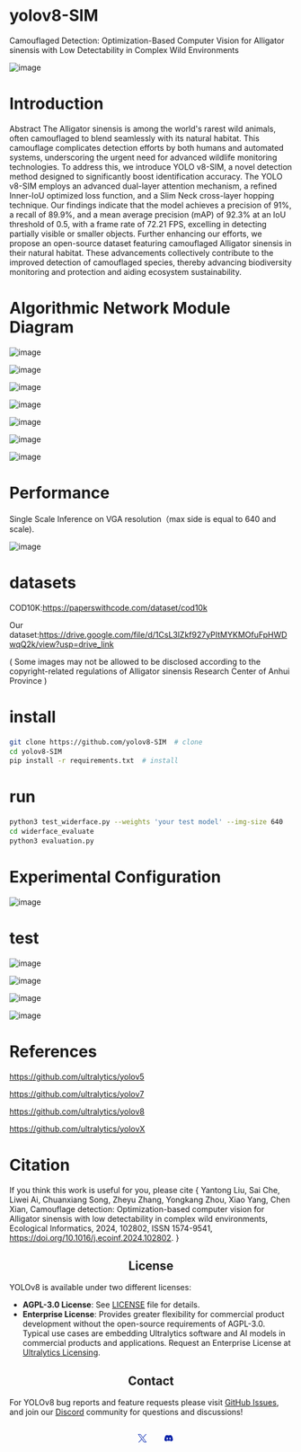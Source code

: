 # yolov8-SIM
Camouflaged Detection: Optimization-Based Computer Vision for Alligator sinensis with Low Detectability in Complex Wild Environments

![image](https://github.com/user-attachments/assets/0e0d05a8-0291-4191-871e-396910f62b25)

# Introduction
Abstract
The Alligator sinensis is among the world's rarest wild animals, often camouflaged to blend seamlessly with its natural habitat. This camouflage complicates detection efforts by both humans and automated systems, underscoring the urgent need for advanced wildlife monitoring technologies. To address this, we introduce YOLO v8-SIM, a novel detection method designed to significantly boost identification accuracy. The YOLO v8-SIM employs an advanced dual-layer attention mechanism, a refined Inner-IoU optimized loss function, and a Slim Neck cross-layer hopping technique. Our findings indicate that the model achieves a precision of 91%, a recall of 89.9%, and a mean average precision (mAP) of 92.3% at an IoU threshold of 0.5, with a frame rate of 72.21 FPS, excelling in detecting partially visible or smaller objects. Further enhancing our efforts, we propose an open-source dataset featuring camouflaged Alligator sinensis in their natural habitat. These advancements collectively contribute to the improved detection of camouflaged species, thereby advancing biodiversity monitoring and protection and aiding ecosystem sustainability. 



# Algorithmic Network Module Diagram
![image](https://github.com/user-attachments/assets/767dbbd3-1b9f-417b-923d-36dc24b874a8)


![image](https://github.com/user-attachments/assets/70b4d5c9-8aed-4c4b-ad8b-bd7b8e17c56c)


![image](https://github.com/user-attachments/assets/7e42a287-2d3c-4d00-baa2-109cae18f5f2)


![image](https://github.com/user-attachments/assets/2726ac66-23ef-4d79-820d-48b65b7e4d55)


![image](https://github.com/user-attachments/assets/80988617-4d9e-49a0-96bb-5d424cf5a8e5)


![image](https://github.com/user-attachments/assets/fa08cbd7-fa53-4f02-b54d-47200e208ecd)


![image](https://github.com/user-attachments/assets/7e1ce26b-d1c7-427f-adc4-b74b825a005c)



# Performance
Single Scale Inference on VGA resolution（max side is equal to 640 and scale).

![image](https://github.com/user-attachments/assets/39475b82-db2b-401c-ab6d-1e0163cb5277)

# datasets

COD10K:https://paperswithcode.com/dataset/cod10k

Our dataset:https://drive.google.com/file/d/1CsL3lZkf927yPItMYKMOfuFpHWDwqQ2k/view?usp=drive_link

( Some images may not be allowed to be disclosed according to the copyright-related regulations of Alligator sinensis Research Center of Anhui Province )

# install
```bash
git clone https://github.com/yolov8-SIM  # clone
cd yolov8-SIM
pip install -r requirements.txt  # install
```
# run
```bash
python3 test_widerface.py --weights 'your test model' --img-size 640
cd widerface_evaluate
python3 evaluation.py
```
# Experimental Configuration
![image](https://github.com/Ap1rate/SSWnet-yolo/assets/107412066/b3fbfb47-f201-4292-8e59-73f631dc63d9)

# test
![image](https://github.com/user-attachments/assets/9d53fb89-0155-43f8-88ec-53507a22ecca)


![image](https://github.com/user-attachments/assets/ef1fdff6-30d2-4ef5-96c1-90e08e9b7020)

![image](https://github.com/user-attachments/assets/de2714af-2056-41e8-a7dd-887b9a68703c)

![image](https://github.com/user-attachments/assets/04c6469e-04e2-499e-8094-733b7de06c73)



# References
https://github.com/ultralytics/yolov5

https://github.com/ultralytics/yolov7

https://github.com/ultralytics/yolov8

https://github.com/ultralytics/yolovX

# Citation
If you think this work is useful for you, please cite
{
Yantong Liu, Sai Che, Liwei Ai, Chuanxiang Song, Zheyu Zhang, Yongkang Zhou, Xiao Yang, Chen Xian,
Camouflage detection: Optimization-based computer vision for Alligator sinensis with low detectability in complex wild environments,
Ecological Informatics,
2024,
102802,
ISSN 1574-9541,
https://doi.org/10.1016/j.ecoinf.2024.102802.
}

## <div align="center">License</div>

YOLOv8 is available under two different licenses:

- **AGPL-3.0 License**: See [LICENSE](https://github.com/ultralytics/ultralytics/blob/main/LICENSE) file for details.
- **Enterprise License**: Provides greater flexibility for commercial product development without the open-source requirements of AGPL-3.0. Typical use cases are embedding Ultralytics software and AI models in commercial products and applications. Request an Enterprise License at [Ultralytics Licensing](https://ultralytics.com/license).

## <div align="center">Contact</div>

For YOLOv8 bug reports and feature requests please visit [GitHub Issues](https://github.com/ultralytics/ultralytics/issues), and join our [Discord](https://discord.gg/n6cFeSPZdD) community for questions and discussions!

<br>
<div align="center">
  <a href="https://github.com/ultralytics" style="text-decoration:none;">
    <img src="https://github.com/ultralytics/assets/raw/main/social/logo-social-github.png" width="3%" alt="" /></a>
  <img src="https://github.com/ultralytics/assets/raw/main/social/logo-transparent.png" width="3%" alt="" />
  <a href="https://www.linkedin.com/company/ultralytics/" style="text-decoration:none;">
    <img src="https://github.com/ultralytics/assets/raw/main/social/logo-social-linkedin.png" width="3%" alt="" /></a>
  <img src="https://github.com/ultralytics/assets/raw/main/social/logo-transparent.png" width="3%" alt="" />
  <a href="https://twitter.com/ultralytics" style="text-decoration:none;">
    <img src="https://github.com/ultralytics/assets/raw/main/social/logo-social-twitter.png" width="3%" alt="" /></a>
  <img src="https://github.com/ultralytics/assets/raw/main/social/logo-transparent.png" width="3%" alt="" />
  <a href="https://youtube.com/ultralytics" style="text-decoration:none;">
    <img src="https://github.com/ultralytics/assets/raw/main/social/logo-social-youtube.png" width="3%" alt="" /></a>
  <img src="https://github.com/ultralytics/assets/raw/main/social/logo-transparent.png" width="3%" alt="" />
  <a href="https://www.tiktok.com/@ultralytics" style="text-decoration:none;">
    <img src="https://github.com/ultralytics/assets/raw/main/social/logo-social-tiktok.png" width="3%" alt="" /></a>
  <img src="https://github.com/ultralytics/assets/raw/main/social/logo-transparent.png" width="3%" alt="" />
  <a href="https://www.instagram.com/ultralytics/" style="text-decoration:none;">
    <img src="https://github.com/ultralytics/assets/raw/main/social/logo-social-instagram.png" width="3%" alt="" /></a>
  <img src="https://github.com/ultralytics/assets/raw/main/social/logo-transparent.png" width="3%" alt="" />
  <a href="https://discord.gg/n6cFeSPZdD" style="text-decoration:none;">
    <img src="https://github.com/ultralytics/assets/blob/main/social/logo-social-discord.png" width="3%" alt="" /></a>
</div>
